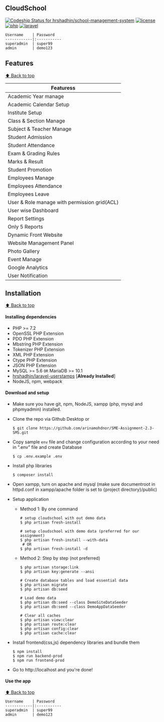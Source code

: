 ## CloudSchool

[![Codeship Status for hrshadhin/school-management-system](https://app.codeship.com/projects/09010350-b97f-0136-1477-5a7589b245e6/status?branch=master)](https://app.codeship.com/projects/312233)
[![license](https://img.shields.io/badge/license-AGPL-blue.svg)](https://www.gnu.org/licenses/agpl-3.0)
[![php](https://img.shields.io/badge/php-7.2-brightgreen.svg?logo=php)](https://www.php.net)
[![laravel](https://img.shields.io/badge/laravel-6.x-orange.svg?logo=laravel)](https://laravel.com)

    Username    | Password
    ------------|:-----------
    superadmin  | super99
    admin       | demo123

## Features
[:arrow_up: Back to top](#index)

|   Featuress  | 
|-----------------------|
| Academic Year manage  |
| Academic Calendar Setup |
| Institute Setup | 
| Class & Section Manage | 
| Subject & Teacher Manage | 
| Student Admission | 
| Student Attendance | 
| Exam & Grading Rules | 
| Marks & Result |
| Student Promotion |
| Employees Manage |
| Employees Attendance | 
| Employees Leave | 
| User & Role manage with permission grid(ACL) |
| User wise Dashboard | 
| Report Settings |
| Only 5 Reports | 
| Dynamic Front Website |
| Website Management Panel | 
| Photo Gallery | 
| Event Manage |
| Google Analytics | 
| User Notification |

## Installation
[:arrow_up: Back to top](#index)

#### Installing dependencies

- PHP >= 7.2
- OpenSSL PHP Extension
- PDO PHP Extension
- Mbstring PHP Extension
- Tokenizer PHP Extension
- XML PHP Extension
- Ctype PHP Extension
- JSON PHP Extension
- MySQL >= 5.6 `OR` MariaDB >= 10.1
- [hrshadhin/laravel-userstamps](https://github.com/hrshadhin/laravel-userstamps.git) [**Already Installed**]
- NodeJS, npm, webpack

#### Download and setup

 - Make sure you have git, npm, NodeJS, xampp (php, mysql and phpmyadmin) installed.
 - Clone the repo via Github Desktop or 
    ```
    $ git clone https://github.com/arinamohdnor/SME-Assignment-2.3-SMS.git
    ```
- Copy sample `env` file and change configuration according to your need in ".env" file and create Database
    ```
    $ cp .env.example .env
    ```
- Install php libraries
    ```
    $ composer install
    ```
 - Open xampp, turn on apache and mysql (make sure documentroot in httpd.conf in xampp/apache folder is set to {project directory}/public)
 - Setup application 
    - Method 1: By one command
         ```
         # setup cloudschool with out demo data
         $ php artisan fresh-install
       
         # setup cloudschool with demo data (preferred for our assignment)
         $ php artisan fresh-install --with-data 
          # OR
         $ php artisan fresh-install -d
         ```
    - Method 2: Step by step (not preferred)
        ```
        $ php artisan storage:link
        $ php artisan key:generate --ansi
      
        # Create database tables and load essential data
        $ php artisan migrate
        $ php artisan db:seed
      
        # Load demo data
        $ php artisan db:seed --class DemoSiteDataSeeder
        $ php artisan db:seed --class DemoAppDataSeeder
      
        # Clear all caches
        $ php artisan view:clear
        $ php artisan route:clear
        $ php artisan config:clear
        $ php artisan cache:clear
        ```
- Install frontend(css,js) dependency libraries and bundle them
    ```
    $ npm install
    $ npm run backend-prod
    $ npm run frontend-prod
    ```
    
- Go to http://localhost and you're done!

#### Use the app
[:arrow_up: Back to top](#index)

    Username    | Password
    ------------|:-----------
    superadmin  | super99
    admin       | demo123
